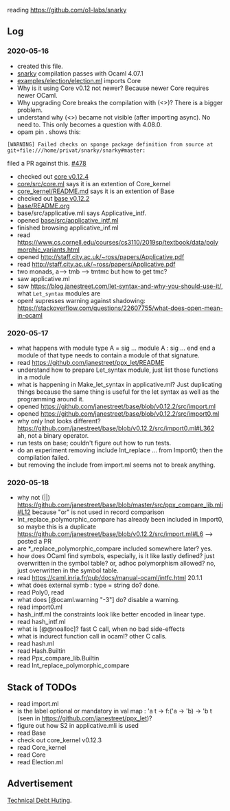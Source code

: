 reading https://github.com/o1-labs/snarky

## Log

### 2020-05-16

 * created this file.
 * [snarky](https://github.com/o1-labs/snarky) compilation passes with Ocaml 4.07.1
 * [examples/election/election.ml](https://github.com/o1-labs/snarky/blob/master/examples/election/election.ml) imports Core
 * Why is it using Core v0.12 not newer? Because newer Core requires newer OCaml.
 * Why upgrading Core breaks the compilation with (<>)? There is a bigger problem.
 * understand why (<>) became not visible (after importing async). No need to. This only becomes a question with 4.08.0.
* opam pin . shows this:
```
[WARNING] Failed checks on sponge package definition from source at git+file:///home/privat/snarky/snarky#master:
```
  filed a PR against this. [#478](https://github.com/o1-labs/snarky/pull/478)
* checked out [core v0.12.4](https://github.com/janestreet/core/tree/v0.12.4)
* [core/src/core.ml](https://github.com/janestreet/core/blob/v0.12.4/src/core.ml) says it is an extention of Core_kernel
* [core_kernel/README.md](https://github.com/janestreet/core_kernel/blob/master/README.md) says it is an extention of Base
* checked out [base v0.12.2](https://github.com/janestreet/base/tree/v0.12.2)
* [base/README.org](https://github.com/janestreet/base/blob/v0.12.2/README.org)
* base/src/applicative.mli says Applicative_intf.
* opened [base/src/applicative_intf.ml](https://github.com/janestreet/base/blob/v0.12.2/src/applicative_intf.ml)
* finished browsing applicative_inf.ml
* read https://www.cs.cornell.edu/courses/cs3110/2019sp/textbook/data/polymorphic_variants.html
* opened http://staff.city.ac.uk/~ross/papers/Applicative.pdf
* read http://staff.city.ac.uk/~ross/papers/Applicative.pdf
* two monads, a--> tmb --> tmtmc but how to get tmc?
* saw applicative.ml
* saw https://blog.janestreet.com/let-syntax-and-why-you-should-use-it/, what `Let_syntax` modules are
* open! supresses warning against shadowing: https://stackoverflow.com/questions/22607755/what-does-open-mean-in-ocaml

### 2020-05-17

* what happens with module type A = sig
      ...
      module A : sig
         ...
      end
  end
  a module of that type needs to contain a module of that signature.
* read https://github.com/janestreet/ppx_let/README
* understand how to prepare Let_syntax module, just list those functions in a module
* what is happening in Make_let_syntax in applicative.ml? Just duplicating things because the same thing is useful for the let syntax as well as the programming around it.
* opened https://github.com/janestreet/base/blob/v0.12.2/src/import.ml
* opened https://github.com/janestreet/base/blob/v0.12.2/src/import0.ml
* why only lnot looks different? https://github.com/janestreet/base/blob/v0.12.2/src/import0.ml#L362 ah, not a binary operator.
* run tests on base; couldn't figure out how to run tests.
* do an experiment removing include Int_replace ... from Import0; then the compilation failed.
* but removing the include from import.ml seems not to break anything.

### 2020-05-18

* why not (||) https://github.com/janestreet/base/blob/master/src/ppx_compare_lib.mli#L12 because "or" is not used in record comparison
* Int_replace_polymorphic_compare has already been included in Import0, so maybe this is a duplicate https://github.com/janestreet/base/blob/v0.12.2/src/import.ml#L6 --> posted a PR
* are *_replace_polymorphic_compare included somewhere later? yes.
* how does OCaml find symbols, especially, is it like lastly defined? just overwritten in the symbol table? or, adhoc polymorphism allowed? no, just overwritten in the symbol table.
* read https://caml.inria.fr/pub/docs/manual-ocaml/intfc.html 20.1.1
* what does external symb : type = string do? done.
* read Poly0, read
* what does [@ocaml.warning "-3"] do? disable a warning.
* read import0.ml
* hash_intf.ml the constraints look like better encoded in linear type.
* read hash_intf.ml
* what is [@@noalloc]? fast C call, when no bad side-effects
* what is indurect function call in ocaml? other C calls.
* read hash.ml
* read Hash.Builtin
* read Ppx_compare_lib.Builtin
* read Int_replace_polymorphic_compare

## Stack of TODOs
* read import.ml
* is the label optional or mandatory in val map  : 'a t -> f:('a -> 'b)   -> 'b t (seen in https://github.com/janestreet/ppx_let)?
* figure out how S2 in applicative.mli is used
* read Base
* check out core_kernel v0.12.3
* read Core_kernel
* read Core
* read Election.ml

## Advertisement

[Technical Debt Huting](https://convenience-logician.de/tech-debt.html).
